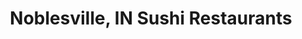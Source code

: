 ---
layout: city
title: Noblesville, IN Sushi Restaurants
permalink: /indiana/noblesville/
stateAbbr: IN
stateName: Indiana
cityName: Noblesville
---
